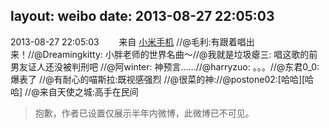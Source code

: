 layout: weibo
date: 2013-08-27 22:05:03
---
2013-08-27 22:05:03  &nbsp;&nbsp;&nbsp;&nbsp;&nbsp;&nbsp; 来自 <a href="http://app.weibo.com/t/feed/22zMnn" rel="nofollow">小米手机</a>
//@毛利:有跟着唱出来！//@Dreamingkitty: 小胖老师的世界名曲～//@我就是垃圾瘪三: 唱这歌的前男友证人还没被判刑吧 //@阿winter: 神预言……//@harryzuo: 。。。//@东君0_0: 爆表了 //@有耐心的喵斯拉:既视感强烈 //@很菜的神://@postone02:[哈哈][哈哈] //@来自天使之城:高手在民间
>  抱歉，作者已设置仅展示半年内微博，此微博已不可见。 ​​​
